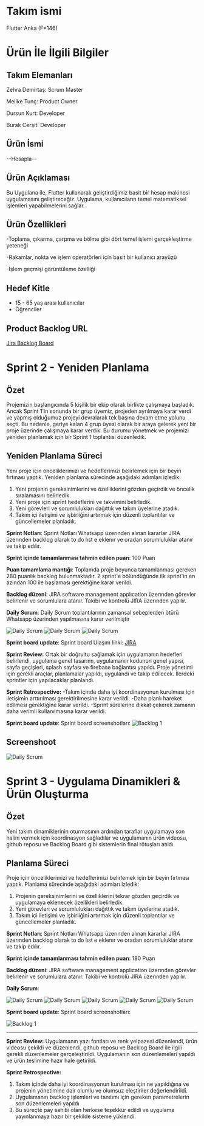 # Takım ismi

Flutter Anka (F*146)

# Ürün İle İlgili Bilgiler

## Takım Elemanları

Zehra Demirtaş: Scrum Master

Melike Tunç: Product Owner

Dursun Kurt: Developer

Burak Cerşit: Developer

## Ürün İsmi

--Hesapla--

## Ürün Açıklaması

Bu Uygulana ile, Flutter kullanarak geliştirdiğimiz basit bir hesap makinesi uygulamasını geliştireceğiz. Uygulama, kullanıcıların temel matematiksel işlemleri yapabilmelerini sağlar.

## Ürün Özellikleri

-Toplama, çıkarma, çarpma ve bölme gibi dört temel işlemi gerçekleştirme yeteneği

-Rakamlar, nokta ve işlem operatörleri için basit bir kullanıcı arayüzü

-İşlem geçmişi görüntüleme özelliği

## Hedef Kitle

- 15 - 65 yaş arası kullanıcılar
- Öğrenciler

## Product Backlog URL

[Jira Backlog Board](https://burakcersit.atlassian.net/jira/core/projects/HES/board)

# Sprint 2 - Yeniden Planlama

## Özet

Projemizin başlangıcında 5 kişilik bir ekip olarak birlikte çalışmaya başladık. Ancak Sprint 1'in sonunda bir grup üyemiz, projeden ayrılmaya karar verdi ve yapmış olduğumuz projeyi devralarak tek başına devam etme yolunu seçti. Bu nedenle, geriye kalan 4 grup üyesi olarak bir araya gelerek yeni bir proje üzerinde çalışmaya karar verdik. Bu durumu yönetmek ve projemizi yeniden planlamak için bir Sprint 1 toplantısı düzenledik.

## Yeniden Planlama Süreci

Yeni proje için önceliklerimizi ve hedeflerimizi belirlemek için bir beyin fırtınası yaptık. Yeniden planlama sürecinde aşağıdaki adımları izledik:

1. Yeni projenin gereksinimlerini ve özelliklerini gözden geçirdik ve öncelik sıralamasını belirledik.
2. Yeni proje için sprint hedeflerini ve takvimini belirledik.
3. Yeni görevleri ve sorumlulukları dağıttık ve takım üyelerine atadık.
4. Takım içi iletişimi ve işbirliğini artırmak için düzenli toplantılar ve güncellemeler planladık.


**Sprint Notları**: Sprint Notları Whatsapp üzerınden alınan kararlar JIRA üzerınden backlog olarak to do lıst e eklenır ve oradan sorumluluklar atanır ve takip edılır.

**Sprint içinde tamamlanması tahmin edilen puan**: 100 Puan
 
**Puan tamamlama mantığı**: Toplamda proje boyunca tamamlanması gereken 280 puanlık backlog bulunmaktadır. 2 sprint'e bölündüğünde ilk sprint'in en azından 100 ile başlaması gerektiğine karar verildi. 

**Backlog düzeni**: JIRA software management applıcation üzerınden görevler belirlenir ve sorumlulara atanır. Takibi ve kontrolü JIRA üzerınden yapılır.  

**Daily Scrum**: Daily Scrum toplantılarının zamansal sebeplerden ötürü Whatsapp üzerinden yapılmasına karar verilmiştir

![Daily Scrum](./web/wp1.jpeg) 
![Daily Scrum](./web/wp2.jpeg) 
![Daily Scrum](./web/wp3.jpeg) 



**Sprint board update**: Sprint board Ulaşım linki: 
[JIRA](https://burakcersit.atlassian.net/jira/core/projects/HES/board?atlOrigin=eyJpIjoiMGMxYTIyM2Y4NTU1NDNhZGFkY2RjZjYzYjdlMDlkYTkiLCJwIjoiaiJ9)

**Sprint Review:** Ortak bir doğrultu sağlamak için uygulamanın hedefleri belirlendi, uygulama genel tasarımı, uygulamanın kodunun genel yapısı, sayfa geçişleri, splash sayfası ve firebase bağlantısı yapıldı. Proje yönetimi için gerekli araçlar, planlamalar yapıldı, uygulandı ve takip edilecek. İlerdeki sprintler için yapılacaklar planlandı.

**Sprint Retrospective:**
-Takım içinde daha iyi koordinasyonun kurulması için iletişimin arttırılması gerektirilmesine karar verildi.
-Daha planlı hareket edilmesi gerektiğine karar verildi.
-Sprint sürelerine dikkat çekerek zamanın daha verimli kullanılmasına karar verildi.

**Sprint board update**: Sprint board screenshotları: 
![Backlog 1](./web/Screenshot%202023-07-02%20104051.jpg) 

## Screenshoot
![Daily Scrum](./web/app.jpeg) 


# Sprint 3 - Uygulama Dinamikleri & Ürün Oluşturma

## Özet

Yeni takım dinamiklerinin oturmasının ardından taraflar uygulamaya son halini vermek için koordinasyon sağladılar ve uygulamanın ürün videosu, github reposu ve Backlog Board gibi sistemlerin final rötuşları atıldı.

## Planlama Süreci

Proje için önceliklerimizi ve hedeflerimizi belirlemek için bir beyin fırtınası yaptık. Planlama sürecinde aşağıdaki adımları izledik:

1. Projenin gereksinimlerini ve özelliklerini tekrar gözden geçirdik ve uygulamaya eklenecek özellikleri belirledik.
2. Yeni görevleri ve sorumlulukları dağıttık ve takım üyelerine atadık.
3. Takım içi iletişimi ve işbirliğini artırmak için düzenli toplantılar ve güncellemeler planladık.


**Sprint Notları**: Sprint Notları Whatsapp üzerınden alınan kararlar JIRA üzerınden backlog olarak to do lıst e eklenır ve oradan sorumluluklar atanır ve takip edılır.

**Sprint içinde tamamlanması tahmin edilen puan**: 180 Puan
 

**Backlog düzeni**: JIRA software management applıcation üzerınden görevler belirlenir ve sorumlulara atanır. Takibi ve kontrolü JIRA üzerınden yapılır.

**Daily Scrum**:

![Daily Scrum](https://github.com/burakcersit/hesapla/blob/main/web/WhatsApp%20Image%202023-07-17%20at%2000.26.28.jpeg?raw=true)
![Daily Scrum](https://github.com/burakcersit/hesapla/blob/main/web/WhatsApp%20Image%202023-07-17%20at%2000.26.27.jpeg?raw=true)
![Daily Scrum](https://github.com/burakcersit/hesapla/blob/main/web/WhatsApp%20Image%202023-07-17%20at%2000.26.28%20(1).jpeg?raw=true)
![Daily Scrum](https://github.com/burakcersit/hesapla/blob/main/web/WhatsApp%20Image%202023-07-17%20at%2000.26.28%20(2).jpeg?raw=true)
![Daily Scrum](https://github.com/burakcersit/hesapla/blob/main/web/WhatsApp%20Image%202023-07-17%20at%2000.26.28%20(3).jpeg?raw=true)

**Sprint board update**: Sprint board screenshotları: 

![Backlog 1](https://github.com/burakcersit/hesapla/blob/main/web/Ekran%20g%C3%B6r%C3%BCnt%C3%BCs%C3%BC%202023-07-17%20010732.png?raw=true) 

---
**Sprint Review:** Uygulamanın yazı fontları ve renk yelpazesi düzenlendi, ürün videosu çekildi ve düzenlendi, github reposu ve Backlog Board ile ilgili gerekli düzenlemeler gerçeleştirildi. Uygulamanın son düzenlemeleri yapıldı ve ürün teslimine hazır hale getirildi.

**Sprint Retrospective:**
1. Takım içinde daha iyi koordinasyonun kurulması için ne yapıldığına ve projenin yönetimine dair olumlu ve olumsuz eleştiriler değerlendirildi.
2. Uygulamanın backlog işlemleri ve tanıtımı için gereken parametrelerin son düzenlemeleri yapıldı
3. Bu süreçte pay sahibi olan herkese teşekkür edildi ve uygulama yayınlanmaya hazır bir şekilde sisteme yüklendi.
